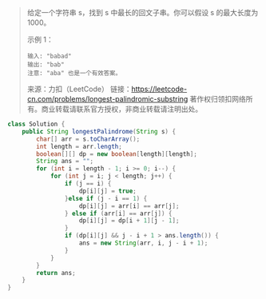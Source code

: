 > 给定一个字符串 s，找到 s 中最长的回文子串。你可以假设 s 的最大长度为 1000。
>
> 示例 1：
>
> ```text
> 输入: "babad"
> 输出: "bab"
> 注意: "aba" 也是一个有效答案。
> ```
>
> 来源：力扣（LeetCode）
> 链接：https://leetcode-cn.com/problems/longest-palindromic-substring
> 著作权归领扣网络所有。商业转载请联系官方授权，非商业转载请注明出处。

```java
class Solution {
    public String longestPalindrome(String s) {
        char[] arr = s.toCharArray();
        int length = arr.length;
        boolean[][] dp = new boolean[length][length];
        String ans = "";
        for (int i = length - 1; i >= 0; i--) {
            for (int j = i; j < length; j++) {
                if (j == i) {
                    dp[i][j] = true;
                }else if (j - i == 1) {
                    dp[i][j] = arr[i] == arr[j];
                } else if (arr[i] == arr[j]) {
                    dp[i][j] = dp[i + 1][j - 1];
                }
                if (dp[i][j] && j - i + 1 > ans.length()) {
                    ans = new String(arr, i, j - i + 1);
                }
            }
        }
        return ans;
    }
}
```

